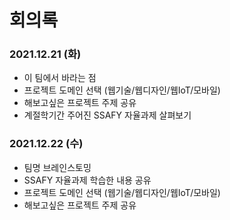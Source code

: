 # 회의록

### **2021.12.21 (화)** 
- 이 팀에서 바라는 점
- 프로젝트 도메인 선택 (웹기술/웹디자인/웹IoT/모바일)
- 해보고싶은 프로젝트 주제 공유
- 계절학기간 주어진 SSAFY 자율과제 살펴보기

### **2021.12.22 (수)** 
- 팀명 브레인스토밍
- SSAFY 자율과제 학습한 내용 공유
- 프로젝트 도메인 선택 (웹기술/웹디자인/웹IoT/모바일)
- 해보고싶은 프로젝트 주제 공유
